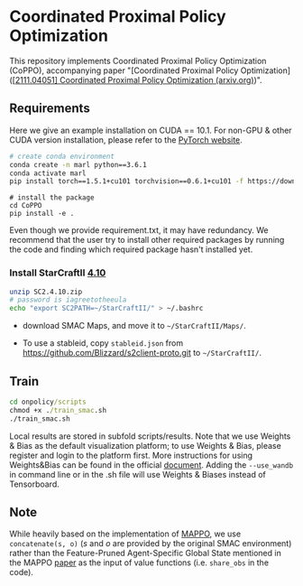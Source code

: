 # Coordinated Proximal Policy Optimization

This repository implements Coordinated Proximal Policy Optimization (CoPPO),  accompanying paper "[Coordinated Proximal Policy Optimization]([[2111.04051\] Coordinated Proximal Policy Optimization (arxiv.org)](https://arxiv.org/abs/2111.04051))". 

## Requirements

Here we give an example installation on CUDA == 10.1. For non-GPU & other CUDA version installation, please refer to the [PyTorch website](https://pytorch.org/get-started/locally/).

``` Bash
# create conda environment
conda create -n marl python==3.6.1
conda activate marl
pip install torch==1.5.1+cu101 torchvision==0.6.1+cu101 -f https://download.pytorch.org/whl/torch_stable.html
```

```
# install the package
cd CoPPO
pip install -e .
```

Even though we provide requirement.txt, it may have redundancy. We recommend that the user try to install other required packages by running the code and finding which required package hasn't installed yet.

### Install StarCraftII [4.10](http://blzdistsc2-a.akamaihd.net/Linux/SC2.4.10.zip)

``` Bash
unzip SC2.4.10.zip
# password is iagreetotheeula
echo "export SC2PATH=~/StarCraftII/" > ~/.bashrc
```

* download SMAC Maps, and move it to `~/StarCraftII/Maps/`.

* To use a stableid, copy `stableid.json` from https://github.com/Blizzard/s2client-proto.git to `~/StarCraftII/`.

## Train

```cmd
cd onpolicy/scripts
chmod +x ./train_smac.sh
./train_smac.sh
```

Local results are stored in subfold scripts/results. Note that we use Weights & Bias as the default visualization platform; to use Weights & Bias, please register and login to the platform first. More instructions for using Weights&Bias can be found in the official [document](https://docs.wandb.ai/). Adding the `--use_wandb` in command line or in the .sh file will use Weights & Biases instead of Tensorboard. 



##  Note

While heavily based on the implementation of [MAPPO](https://github.com/marlbenchmark/on-policy), we use `concatenate(s, o)` ($s$ and $o$ are provided by the original SMAC environment)  rather than the Feature-Pruned Agent-Specific Global State mentioned in the MAPPO [paper](https://arxiv.org/abs/2103.01955) as the input of value functions  (i.e.  `share_obs` in the code).













